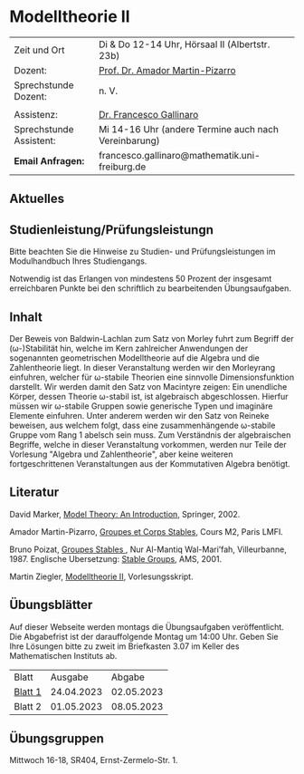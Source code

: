 
 
<h1> Modelltheorie II </h1>
<table cellspacing="1" cellpadding="1" border="0" width="100%" align="center">
  <tbody>
    <tr>
    <td>Zeit und Ort </td>
    <td>Di & Do 12-14 Uhr, Hörsaal II (Albertstr. 23b)</td>
    </tr>
<!--
    <tr>
      <td>ILIAS-Kurs Link:</td>
      <td> <a href="https://ilias.uni-freiburg.de/ilias.php?ref_id=2281552&cmd=frameset&cmdClass=ilrepositorygui&cmdNode=zf&baseClass=ilrepositorygui">ILIAS-Kurs</a></td>
    </tr>
    <tr><td></td><td></td></tr>
-->
    <tr>
      <td>Dozent:</td>
      <td><a href="http://home.mathematik.uni-freiburg.de/pizarro/index.html" rel="noopener" target="_blank">Prof. Dr. Amador Martin-Pizarro</a></td>
    </tr>
    <tr>
      <td>Sprechstunde Dozent: </td>
      <td>n. V. </td>
    </tr>
    <tr> <td></td><td></td></tr>
    <tr>
      <td>Assistenz:</td>
      <td><a href="https://fgallinaro.github.io/" rel="noopener" target="_blank"> Dr. Francesco Gallinaro</a></td>
    </tr>
    <tr>
      <td>Sprechstunde Assistent:</td>
      <td>Mi 14-16 Uhr (andere Termine auch nach Vereinbarung)</td>
    </tr>
    <tr>
      <td><b>Email Anfragen:</b></td>
      <td>francesco.gallinaro@mathematik.uni-freiburg.de</td>
    </tr>
    


  </tbody>
</table>


<h2>Aktuelles</h2>
<ul> 

</ul>


<!--
<h2>Studienleistung/Pr&uuml;fungsleistung</h2> 
Notwendig sind: 
<ul> 

<li> Regelm&auml;&szlig;ige Teilnahme am w&ouml;chentlichen Tutorat (maximal zweimaliges Fehlen). </li>
<li> Erlangen von mindestens 50 Prozent der erreichbaren Punkte bei den schriftlich zu bearbeitenden &Uuml;bungsaufgaben. </li>
<li> Vorrechnen mindestens einer &Uuml;bungsaufgabe an der Tafel im Tutorat; alle m&uuml;ssen in der Lage sein, die von ihnen abgegebenen &Uuml;bungsaufgaben an der Tafel vorzurechnen. </li>

</ul>
<b>Bitte beachten Sie die weiteren Hinweise zu Studien- und
Pr&uuml;fungsleistungen im Modulhandbuch zu Ihrem Studiengang.</b>
-->

<h2>Studienleistung/Pr&uuml;fungsleistungn</h2>

Bitte beachten Sie die Hinweise zu Studien- und Pr&uuml;fungsleistungen im Modulhandbuch Ihres Studiengangs.

Notwendig ist das Erlangen von mindestens 50 Prozent der insgesamt erreichbaren Punkte bei den schriftlich zu bearbeitenden &Uuml;bungsaufgaben.



<!--
<h2>Anmeldung/Organisatorisches</h2>
<p>Die Anmeldung zu den Übungsgruppen erfolgt via ILIAS.
</p>
-->

<h2>Inhalt</h2>

Der Beweis von Baldwin-Lachlan zum Satz von Morley fuhrt zum Begriff der (&omega;-)Stabilit&auml;t hin, welche im Kern zahlreicher Anwendungen der sogenannten geometrischen Modelltheorie auf die Algebra und die Zahlentheorie liegt.
In dieser Veranstaltung werden wir den Morleyrang einfuhren, welcher f&uuml;r &omega;-stabile Theorien eine sinnvolle Dimensionsfunktion darstellt. Wir werden damit den Satz von Macintyre zeigen: Ein unendliche K&ouml;rper, dessen Theorie &omega;-stabil ist, ist algebraisch abgeschlossen.
Hierfur m&uuml;ssen wir &omega;-stabile Gruppen sowie generische Typen und imagin&auml;re Elemente einfuhren. Unter anderem werden wir den Satz von Reineke beweisen, aus welchem folgt, dass eine zusammenh&auml;ngende ω-stabile Gruppe vom Rang 1 abelsch sein muss.
Zum Verst&auml;ndnis der algebraischen Begriffe, welche in dieser Veranstaltung vorkommen, werden nur Teile der Vorlesung "Algebra und Zahlentheorie", aber keine weiteren fortgeschrittenen Veranstaltungen aus der Kommutativen Algebra ben&ouml;tigt.

<h2>Literatur</h2>

David Marker, <a href="https://katalog.ub.uni-freiburg.de/opac/RDSIndexrecord/34725036X"> Model Theory: An Introduction</a>, Springer, 2002.

Amador Martin-Pizarro, <a href="https://home.mathematik.uni-freiburg.de/pizarro/MTP7.pdf"> Groupes et Corps Stables</a>, Cours M2, Paris LMFI.

Bruno Poizat, <a href="https://katalog.ub.uni-freiburg.de/opac/RDSIndexrecord/1631661345"> Groupes Stables </a>, Nur Al-Mantiq Wal-Mari’fah, Villeurbanne, 1987. Englische Ubersetzung: <a href="https://katalog.ub.uni-freiburg.de/opac/RDSIndexrecord/326005366"> Stable Groups</a>, AMS, 2001.

Martin Ziegler, <a href="https://home.mathematik.uni-freiburg.de/ziegler/skripte/modell2.pdf"> Modelltheorie II</a>, Vorlesungsskript.

<h2>Übungsblätter</h2>

Auf dieser Webseite werden montags die Übungsaufgaben ver&ouml;ffentlicht. Die Abgabefrist ist der darauffolgende Montag um 14:00 Uhr. Geben Sie Ihre L&ouml;sungen bitte zu zweit im Briefkasten 3.07 im Keller des Mathematischen Instituts ab.

<table cellspacing="1" cellpadding="1" border="0" width="100%" align="center">
  <tbody>
    <tr>
    <td>Blatt</td>
    <td>Ausgabe </td>
    <td>Abgabe </td>
    </tr>
   <tr>
    <td> <a href="https://fgallinaro.github.io/blatt1_mt2.pdf"> Blatt 1</a> </td>
    <td> 24.04.2023</td>
    <td> 02.05.2023 </td>
    </tr>
   <tr>
    <td> Blatt 2 </td>
    <td> 01.05.2023</td>
    <td> 08.05.2023 </td>
    </tr>
   </tbody>
</table>
<h2>Übungsgruppen</h2>

Mittwoch 16-18, SR404, Ernst-Zermelo-Str. 1.

<br><br><br><br><br><br><br>
  
  <html>  	
<body>

